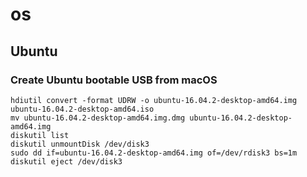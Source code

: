 # os

## Ubuntu

### Create Ubuntu bootable USB from macOS
```
hdiutil convert -format UDRW -o ubuntu-16.04.2-desktop-amd64.img ubuntu-16.04.2-desktop-amd64.iso
mv ubuntu-16.04.2-desktop-amd64.img.dmg ubuntu-16.04.2-desktop-amd64.img
diskutil list
diskutil unmountDisk /dev/disk3
sudo dd if=ubuntu-16.04.2-desktop-amd64.img of=/dev/rdisk3 bs=1m
diskutil eject /dev/disk3
```
